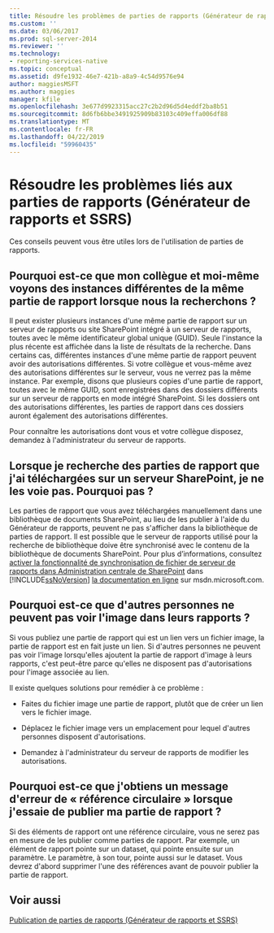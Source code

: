 ```yaml
---
title: Résoudre les problèmes de parties de rapports (Générateur de rapports et SSRS) | Microsoft Docs
ms.custom: ''
ms.date: 03/06/2017
ms.prod: sql-server-2014
ms.reviewer: ''
ms.technology:
- reporting-services-native
ms.topic: conceptual
ms.assetid: d9fe1932-46e7-421b-a8a9-4c54d9576e94
author: maggiesMSFT
ms.author: maggies
manager: kfile
ms.openlocfilehash: 3e677d9923315acc27c2b2d96d5d4eddf2ba8b51
ms.sourcegitcommit: 8d6fb6bbe3491925909b83103c409effa006df88
ms.translationtype: MT
ms.contentlocale: fr-FR
ms.lasthandoff: 04/22/2019
ms.locfileid: "59960435"
---
```

# <a name="troubleshoot-report-parts-report-builder-and-ssrs"></a>Résoudre les problèmes liés aux parties de rapports (Générateur de rapports et SSRS)
  Ces conseils peuvent vous être utiles lors de l'utilisation de parties de rapports.  
  
## <a name="why-do-my-co-worker-and-i-see-different-instances-of-the-same-report-part-when-we-search-for-it"></a>Pourquoi est-ce que mon collègue et moi-même voyons des instances différentes de la même partie de rapport lorsque nous la recherchons ?  
 Il peut exister plusieurs instances d'une même partie de rapport sur un serveur de rapports ou site SharePoint intégré à un serveur de rapports, toutes avec le même identificateur global unique (GUID). Seule l'instance la plus récente est affichée dans la liste de résultats de la recherche. Dans certains cas, différentes instances d'une même partie de rapport peuvent avoir des autorisations différentes. Si votre collègue et vous-même avez des autorisations différentes sur le serveur, vous ne verrez pas la même instance. Par exemple, disons que plusieurs copies d'une partie de rapport, toutes avec le même GUID, sont enregistrées dans des dossiers différents sur un serveur de rapports en mode intégré SharePoint. Si les dossiers ont des autorisations différentes, les parties de rapport dans ces dossiers auront également des autorisations différentes.  
  
 Pour connaître les autorisations dont vous et votre collègue disposez, demandez à l'administrateur du serveur de rapports.  
  
## <a name="when-i-search-for-report-parts-that-i-uploaded-to-a-sharepoint-server-i-do-not-see-them-why-not"></a>Lorsque je recherche des parties de rapport que j'ai téléchargées sur un serveur SharePoint, je ne les voie pas. Pourquoi pas ?  
 Les parties de rapport que vous avez téléchargées manuellement dans une bibliothèque de documents SharePoint, au lieu de les publier à l'aide du Générateur de rapports, peuvent ne pas s'afficher dans la bibliothèque de parties de rapport. Il est possible que le serveur de rapports utilisé pour la recherche de bibliothèque doive être synchronisé avec le contenu de la bibliothèque de documents SharePoint. Pour plus d’informations, consultez [activer la fonctionnalité de synchronisation de fichier de serveur de rapports dans Administration centrale de SharePoint](../../2014/reporting-services/activate-report-server-file-sync-feature-sharepoint-central-administration.md) dans [!INCLUDE[ssNoVersion](../includes/ssnoversion-md.md)] [la documentation en ligne](https://go.microsoft.com/fwlink/?LinkId=154888) sur msdn.microsoft.com.  
  
## <a name="why-cant-others-see-the-image-in-their-reports"></a>Pourquoi est-ce que d'autres personnes ne peuvent pas voir l'image dans leurs rapports ?  
 Si vous publiez une partie de rapport qui est un lien vers un fichier image, la partie de rapport est en fait juste un lien. Si d'autres personnes ne peuvent pas voir l'image lorsqu'elles ajoutent la partie de rapport d'image à leurs rapports, c'est peut-être parce qu'elles ne disposent pas d'autorisations pour l'image associée au lien.  
  
 Il existe quelques solutions pour remédier à ce problème :  
  
-   Faites du fichier image une partie de rapport, plutôt que de créer un lien vers le fichier image.  
  
-   Déplacez le fichier image vers un emplacement pour lequel d'autres personnes disposent d'autorisations.  
  
-   Demandez à l'administrateur du serveur de rapports de modifier les autorisations.  
  
## <a name="why-do-i-get-a-circular-reference-error-message-when-i-try-to-publish-my-report-part"></a>Pourquoi est-ce que j'obtiens un message d'erreur de « référence circulaire » lorsque j'essaie de publier ma partie de rapport ?  
 Si des éléments de rapport ont une référence circulaire, vous ne serez pas en mesure de les publier comme parties de rapport. Par exemple, un élément de rapport pointe sur un dataset, qui pointe ensuite sur un paramètre. Le paramètre, à son tour, pointe aussi sur le dataset. Vous devrez d'abord supprimer l'une des références avant de pouvoir publier la partie de rapport.  
  
## <a name="see-also"></a>Voir aussi  
 [Publication de parties de rapports &#40;Générateur de rapports et SSRS&#41;](report-parts-report-builder-and-ssrs.md)  
  
  
